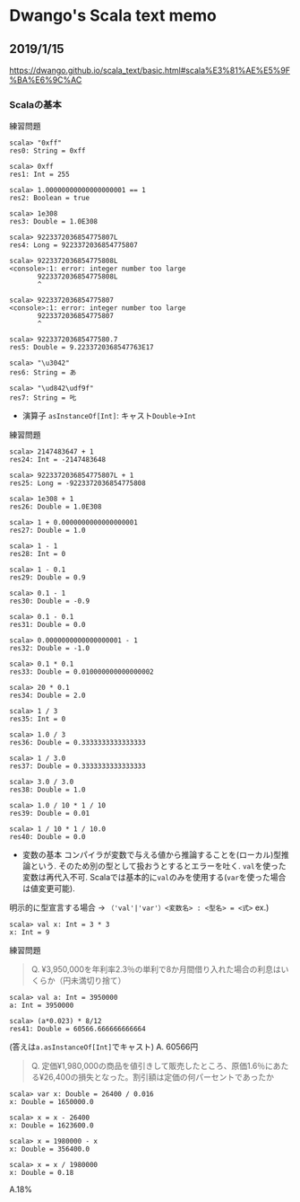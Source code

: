 # Dwango's Scala text memo
## 2019/1/15
https://dwango.github.io/scala_text/basic.html#scala%E3%81%AE%E5%9F%BA%E6%9C%AC
### Scalaの基本
練習問題

```
scala> "0xff"
res0: String = 0xff

scala> 0xff
res1: Int = 255

scala> 1.00000000000000000001 == 1
res2: Boolean = true

scala> 1e308
res3: Double = 1.0E308

scala> 9223372036854775807L
res4: Long = 9223372036854775807

scala> 9223372036854775808L
<console>:1: error: integer number too large
       9223372036854775808L
       ^

scala> 9223372036854775807
<console>:1: error: integer number too large
       9223372036854775807
       ^

scala> 922337203685477580.7
res5: Double = 9.2233720368547763E17

scala> "\u3042"
res6: String = あ

scala> "\ud842\udf9f"
res7: String = 𠮟
```

- 演算子
`asInstanceOf[Int]`: キャスト`Double`→`Int`

練習問題
```
scala> 2147483647 + 1
res24: Int = -2147483648

scala> 9223372036854775807L + 1
res25: Long = -9223372036854775808

scala> 1e308 + 1
res26: Double = 1.0E308

scala> 1 + 0.0000000000000000001
res27: Double = 1.0

scala> 1 - 1
res28: Int = 0

scala> 1 - 0.1
res29: Double = 0.9

scala> 0.1 - 1
res30: Double = -0.9

scala> 0.1 - 0.1
res31: Double = 0.0

scala> 0.0000000000000000001 - 1
res32: Double = -1.0

scala> 0.1 * 0.1
res33: Double = 0.010000000000000002

scala> 20 * 0.1
res34: Double = 2.0

scala> 1 / 3
res35: Int = 0

scala> 1.0 / 3
res36: Double = 0.3333333333333333

scala> 1 / 3.0
res37: Double = 0.3333333333333333

scala> 3.0 / 3.0
res38: Double = 1.0

scala> 1.0 / 10 * 1 / 10
res39: Double = 0.01

scala> 1 / 10 * 1 / 10.0
res40: Double = 0.0
```

- 変数の基本
コンパイラが変数で与える値から推論することを(ローカル)型推論という.
そのため別の型として扱おうとするとエラーを吐く.
`val`を使った変数は再代入不可.
Scalaでは基本的に`val`のみを使用する(`var`を使った場合は値変更可能).

明示的に型宣言する場合
→ `（'val'|'var'）<変数名> : <型名> = <式>`
ex.)
```
scala> val x: Int = 3 * 3
x: Int = 9
```
練習問題
> Q. ¥3,950,000を年利率2.3％の単利で8か月間借り入れた場合の利息はいくらか（円未満切り捨て）

```
scala> val a: Int = 3950000
a: Int = 3950000

scala> (a*0.023) * 8/12
res41: Double = 60566.666666666664
```
(答えは`a.asInstanceOf[Int]`でキャスト)
A. 60566円


> Q. 定価¥1,980,000の商品を値引きして販売したところ、原価1.6％にあたる¥26,400の損失となった。割引額は定価の何パーセントであったか

```
scala> var x: Double = 26400 / 0.016
x: Double = 1650000.0

scala> x = x - 26400
x: Double = 1623600.0

scala> x = 1980000 - x
x: Double = 356400.0

scala> x = x / 1980000
x: Double = 0.18
```
A.18%
